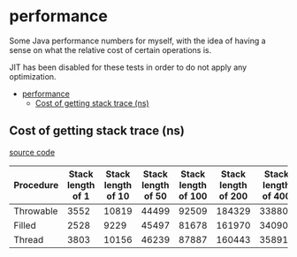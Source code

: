 # performance
Some Java performance numbers for myself, with the idea of having a sense on what the relative cost of certain operations is.

JIT has been disabled for these tests in order to do not apply any optimization.

- [performance](#performance)
  * [Cost of getting stack trace (ns)](#cost-of-getting-stack-trace-ns)


## Cost of getting stack trace (ns)

[source code](src/test/java/org/brutusin/StackTraceTest.java)

| Procedure | Stack length of 1 | Stack length of 10 | Stack length of 50 | Stack length of 100 | Stack length of 200 | Stack length of 400 | Stack length of 800 |
| - | - | - | - | - | - | - | - |
| Throwable | 3552 | 10819 | 44499 | 92509 | 184329 | 338808 | 713571 | 
| Filled | 2528 | 9229 | 45497 | 81678 | 161970 | 340909 | 682630 | 
| Thread | 3803 | 10156 | 46239 | 87887 | 160443 | 358918 | 672376 | 

